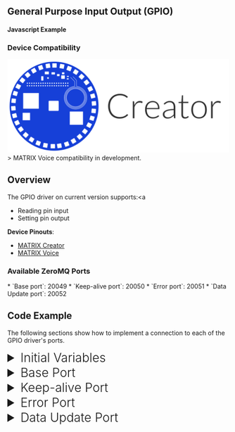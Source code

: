 <h2 style="padding-top:0">General Purpose Input Output (GPIO)</h2>
<h4 style="padding-top:0">Javascript Example</h4>

### Device Compatibility
<img class="creator-compatibility-icon" src="/img/creator-icon.svg">
> MATRIX Voice compatibility in development.

## Overview

The GPIO driver on current version supports:<a 

* Reading pin input
* Setting pin output

**Device Pinouts**:

* [MATRIX Creator](/matrix-creator/resources/pinout.md)
* [MATRIX Voice](/matrix-voice/resources/pinout.md)

<h3 style="padding-top:0">Available ZeroMQ Ports</h3>
* `Base port`: 20049
* `Keep-alive port`: 20050
* `Error port`: 20051
* `Data Update port`: 20052

## Code Example
The following sections show how to implement a connection to each of the GPIO driver's ports.

<!-- Initial Variables -->
<details>
<summary style="font-size: 1.75rem; font-weight: 300;">Initial Variables</summary>
Before we go into connecting to each port, the variables defined below are needed in order to access the ZeroMQ and MATRIX Protocol Buffer libraries for Javascript. We also define a few helpful variables for easy references.
```language-javascript
var zmq = require('zeromq');// Asynchronous Messaging Framework
var matrix_io = require('matrix-protos').matrix_io;// Protocol Buffers for MATRIX function
var matrix_ip = '127.0.0.1';// Local IP
var matrix_gpio_base_port = 20049;// Port for GPIO driver
var counter = 1;// Counter for gpio value toggle 
```
</details>

<!-- Base PORT -->
<details>
<summary style="font-size: 1.75rem; font-weight: 300;">Base Port</summary>
Here is where the configuration for our GPIO example goes. Once we connect to the **Base Port**, We will pass a configuration to the GPIO driver. With this, we can set the update rate, timeout, and pin configuration. This example will use `pin: 0` and use a function toggle the pin state between on&off.

> Each `pin` will save its last set `value` until the next device boot.

```language-javascript
// Create a Pusher socket
var configSocket = zmq.socket('push');
// Connect Pusher to Base port
configSocket.connect('tcp://' + matrix_ip + ':' + matrix_gpio_base_port);

//Create driver configuration
var outputConfig = matrix_io.malos.v1.driver.DriverConfig.create({
  // Update rate configuration
  delayBetweenUpdates: 2.0,// 2 seconds between updates
  timeoutAfterLastPing: 6.0,// Stop sending updates 6 seconds after pings.
  //GPIO Configuration
  gpio: matrix_io.malos.v1.io.GpioParams.create({
    pin: 0,// Use pin 0
    mode: matrix_io.malos.v1.io.GpioParams.EnumMode.OUTPUT,// Set as output mode
    value: 0// Set initial pin value as off
  })
});

//Function to toggle gpio value to 0 or 1
function toggle(){
  outputConfig.gpio.value = counter%2;// Set pin value as 1 or 0
  counter++;// increase counter
  // Send MATRIX configuration to MATRIX device
  configSocket.send(matrix_io.malos.v1.driver.DriverConfig.encode(outputConfig).finish());
}
```
</details>

<!-- Keep-alive PORT -->
<details>
<summary style="font-size: 1.75rem; font-weight: 300;">Keep-alive Port</summary>
The next step is to connect and send a message to the **Keep-alive Port**. That message, an empty string, will grant us a response from the **Data Update Port** for the current GPIO pin values. An interval for pinging is then set to continuously obtain that data. The, previously defined, toggle function is also called to swap the pin state after a ping.
```language-javascript
// Create a Pusher socket
var pingSocket = zmq.socket('push');
// Connect Pusher to Keep-alive port
pingSocket.connect('tcp://' + matrix_ip + ':' + (matrix_gpio_base_port + 1));
// Send initial ping
pingSocket.send('');
// Send ping & toggle pin value every 2 seconds
setInterval(function(){
  pingSocket.send('');// Send ping
  toggle();// Change pin value
}, 2000);
```
</details>

<!-- Error PORT -->
<details>
<summary style="font-size: 1.75rem; font-weight: 300;">Error Port</summary>
Connecting to the **Error Port** is optional, but highly recommended if you want to log any errors that occur within MATRIX CORE.
```language-javascript
// Create a Subscriber socket
var errorSocket = zmq.socket('sub');
// Connect Subscriber to Error port
errorSocket.connect('tcp://' + matrix_ip + ':' + (matrix_gpio_base_port + 2));
// Connect Subscriber to Error port
errorSocket.subscribe('');
// On Message
errorSocket.on('message', function(error_message){
  console.log('Error received: ' + error_message.toString('utf8'));// Log error
});
```
</details>

<!-- Data Update PORT -->
<details>
<summary style="font-size: 1.75rem; font-weight: 300;">Data Update Port</summary>
A connection to the **Data Update Port** is then made to allow us to receive the current IMU data we want. The message received from the GPIO driver is converted into a 16 bit array, named `gpioValues` that represents each pin on your MATRIX device.

```language-javascript
// Create a Subscriber socket
var updateSocket = zmq.socket('sub');
// Connect Subscriber to Data Update port
updateSocket.connect('tcp://' + matrix_ip + ':' + (matrix_gpio_base_port + 3));
// Subscribe to messages
updateSocket.subscribe('');
// On Message
updateSocket.on('message', function(buffer){
  // Extract message
  var data = matrix_io.malos.v1.io.GpioParams.decode(buffer);
  // String value to represent all GPIO pins as off
  var zeroPadding = '0000000000000000';
  // Remove padding to make room for GPIO values
  var gpioValues = zeroPadding.slice(0, zeroPadding.length - data.values.toString(2).length);
  // Convert GPIO values to 16-bit and add to string
  gpioValues = gpioValues.concat(data.values.toString(2));
  // Convert string to chronologically ordered array
  gpioValues = gpioValues.split("").reverse();
  // Log GPIO pin states from gpioValues[0-15]
  console.log('GPIO PINS-->[0-15]\n'+'['+gpioValues.toString()+']');
});
```
<h4>Data Output</h4>
The javascript object below is an example output you'll receive from the **Data Update Port**. For readability, this example has already converted the output as a 16-bit value.
```language-javascript
{
  values: 513
}
```
</details>